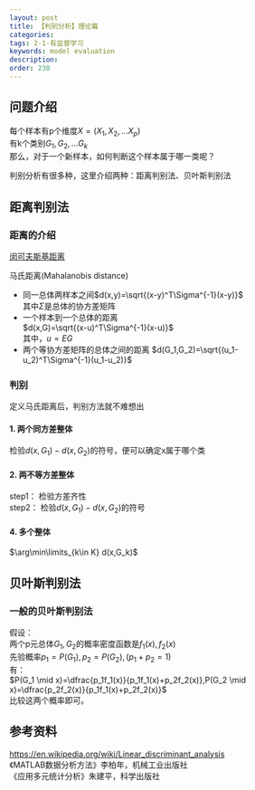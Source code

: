 ```yaml
---
layout: post
title: 【判别分析】理论篇
categories:
tags: 2-1-有监督学习
keywords: model evaluation
description:
order: 230
---
```



## 问题介绍
每个样本有p个维度$X=(X_1,X_2,...X_p)$  
有k个类别$G_1,G_2,...G_k$  
那么，对于一个新样本，如何判断这个样本属于哪一类呢？


判别分析有很多种，这里介绍两种：距离判别法、贝叶斯判别法

## 距离判别法
### 距离的介绍
[闵可夫斯基距离](http://www.guofei.site/2017/06/04/distance.html#title15)  


马氏距离(Mahalanobis distance)  
- 同一总体两样本之间$d(x,y)=\sqrt{(x-y)^T\Sigma^{-1}(x-y)}$  
其中$\Sigma$是总体的协方差矩阵  
- 一个样本到一个总体的距离  
$d(x,G)=\sqrt{(x-u)^T\Sigma^{-1}(x-u)}$  
其中，$u=EG$  
- 两个等协方差矩阵的总体之间的距离
$d(G_1,G_2)=\sqrt{(u_1-u_2)^T\Sigma^{-1}(u_1-u_2)}$  


### 判别
定义马氏距离后，判别方法就不难想出
#### 1. 两个同方差整体
检验$d(x,G_1)-d(x,G_2)$的符号，便可以确定x属于哪个类
#### 2. 两不等方差整体
step1： 检验方差齐性  
step2： 检验$d(x,G_1)-d(x,G_2)$的符号  
#### 4. 多个整体
$\arg\min\limits_{k\in K} d(x,G_k)$  


## 贝叶斯判别法
### 一般的贝叶斯判别法
假设：  
两个p元总体$G_1,G_2$的概率密度函数是$f_1(x),f_2(x)$  
先验概率$p_1=P(G_1),p_2=P(G_2), (p_1+p_2=1)$  
有：  
$P(G_1 \mid x)=\dfrac{p_1f_1(x)}{p_1f_1(x)+p_2f_2(x)},P(G_2 \mid x)=\dfrac{p_2f_2(x)}{p_1f_1(x)+p_2f_2(x)}$  
比较这两个概率即可。


## 参考资料

https://en.wikipedia.org/wiki/Linear_discriminant_analysis  
《MATLAB数据分析方法》李柏年，机械工业出版社  
《应用多元统计分析》朱建平，科学出版社  
